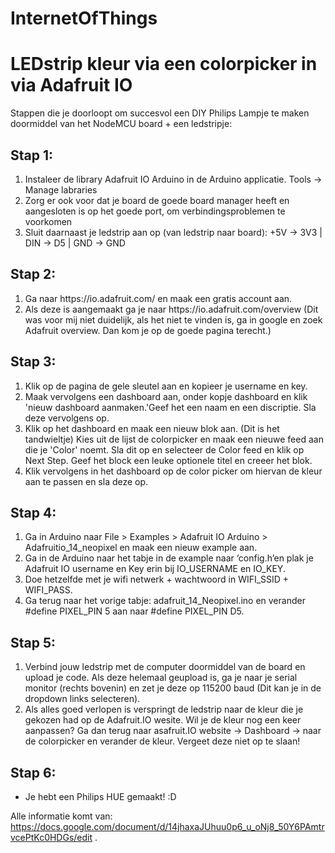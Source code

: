 # InternetOfThings

<H1> LEDstrip kleur via een colorpicker in via Adafruit IO </H1> 

Stappen die je doorloopt om succesvol een DIY Philips Lampje te maken doormiddel van het NodeMCU board + een ledstripje:


<H2>Stap 1: </H2>
<ol>
  <li>Instaleer de library Adafruit IO Arduino in de Arduino applicatie. Tools -> Manage labraries</li>
  <li>Zorg er ook voor dat je board de goede board manager heeft en aangesloten is op het goede port, om verbindingsproblemen te voorkomen</li>
  <li>Sluit daarnaast je ledstrip aan op (van ledstrip naar board): +5V -> 3V3 | DIN -> D5 | GND -> GND </li>
</ol>

<H2>Stap 2: </H2>
<ol>
<li> Ga naar https://io.adafruit.com/ en maak een gratis account aan. </li>
<li> Als deze is aangemaakt ga je naar https://io.adafruit.com/overview (Dit was voor mij niet duidelijk, als het niet te vinden is, ga in google en zoek Adafruit overview. Dan kom je op de goede pagina terecht.) </li>
</ol>

<H2>Stap 3: </H2>
<ol>
<li>  Klik op de pagina de gele sleutel aan en kopieer je username en key. </li>
<li>  Maak vervolgens een dashboard aan, onder kopje dashboard en klik 'nieuw dashboard aanmaken.'Geef het een naam en een discriptie. Sla deze vervolgens op. </li>
<li>  Klik op het dashboard en maak een nieuw blok aan. (Dit is het tandwieltje) Kies uit de lijst de colorpicker en maak een nieuwe feed aan die je 'Color' noemt. Sla dit op en selecteer de Color feed en klik op Next Step. Geef het block een leuke optionele titel en creeer het blok. </li>
<li> Klik vervolgens in het dashboard op de color picker om hiervan de kleur aan te passen en sla deze op.</li>
</ol>

<H2>Stap 4: </H2> 
<ol>
<li> Ga in Arduino naar File > Examples > Adafruit IO Arduino > Adafruitio_14_neopixel en maak een nieuw example aan. </li>
<li> Ga in de Arduino naar het tabje in de example naar ‘config.h’en plak je Adafruit IO username en Key erin bij IO_USERNAME en IO_KEY. </li>
<li> Doe hetzelfde met je wifi netwerk + wachtwoord in WIFI_SSID + WIFI_PASS. </li>
<li> Ga terug naar het vorige tabje: adafruit_14_Neopixel.ino en verander #define PIXEL_PIN 5 aan naar #define PIXEL_PIN D5.</li>
</ol>

<H2>Stap 5: </H2>
<ol>
<li> Verbind jouw ledstrip met de computer doormiddel van de board en upload je code. Als deze helemaal geupload is, ga je naar je serial monitor (rechts bovenin) en zet je deze op 115200 baud (Dit kan je in de dropdown links selecteren). </li>
<li> Als alles goed verlopen is verspringt de ledstrip naar de kleur die je gekozen had op de Adafruit.IO wesite. Wil je de kleur nog een keer aanpassen? Ga dan terug naar asafruit.IO website -> Dashboard -> naar de colorpicker en verander de kleur. Vergeet deze niet op te slaan! </li>
</ol>


<H2>Stap 6: </H2> 
<ul>
<li> Je hebt een Philips HUE gemaakt! :D </li>
</ul>

Alle informatie komt van: https://docs.google.com/document/d/14jhaxaJUhuu0p6_u_oNj8_50Y6PAmtrvcePtKc0HDGs/edit . 
